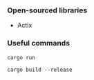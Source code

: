 ### Open-sourced libraries

- Actix

### Useful commands

```
cargo run
```

```
cargo build --release
```
